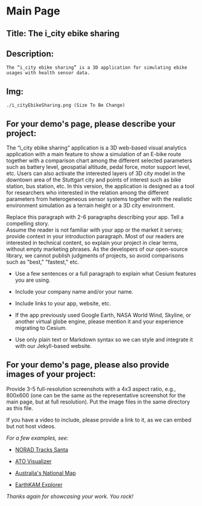 # Main Page
## Title: The i_city ebike sharing
## Description:
    The “i_city ebike sharing” is a 3D application for simulating ebike usages with health sensor data.
## Img:
    ./i_cityEbikeSharing.png (Size To Be Change)

## For your demo's page, please describe your project:

The “i_city ebike sharing” application is a 3D web-based visual analytics application with a main feature to show a simulation of an E-bike route together with a comparison chart among the different selected parameters such as battery level, geospatial altitude, pedal force, motor support level, etc. Users can also activate the interested layers of 3D city model in the downtown area of the Stuttgart city and points of interest such as bike station, bus station, etc. In this version, the application is designed as a tool for researchers who interested in the relation among the different parameters from heterogeneous sensor systems together with the realistic environment simulation as a terrain height or a 3D city environment. 

Replace this paragraph with 2-6 paragraphs describing your app. Tell a compelling story.   
Assume the reader is not familiar with your app or the market it serves; provide context in your introduction paragraph. Most of our readers are interested in technical content, so explain your project in clear terms, without empty marketing phrases. As the developers of our open-source library, we cannot publish judgments of projects, so avoid comparisons such as "best," "fastest," etc.

* Use a few sentences or a full paragraph to explain what Cesium features you are using.  

* Include your company name and/or your name.  

* Include links to your app, website, etc. 

* If the app previously used Google Earth, NASA World Wind, Skyline, or another virtual globe engine, please mention it and your experience migrating to Cesium.  

* Use only plain text or Markdown syntax so we can style and integrate it with our Jekyll-based website.  

## For your demo's page, please also provide images of your project:

Provide 3-5 full-resolution screenshots with a 4x3 aspect ratio, e.g., 800x600 (one can be the same as the representative screenshot for the main page, but at full resolution).  Put the image files in the same directory as this file.

If you have a video to include, please provide a link to it, as we can embed but not host videos. 



_For a few examples, see:_  

* [NORAD Tracks Santa](http://cesiumjs.org/demos/noradtrackssanta.html)

* [ATO Visualizer](http://cesiumjs.org/demos/atovisualizer.html)

* [Australia's National Map](http://cesiumjs.org/demos/nationalmap.html)

* [EarthKAM Explorer](http://cesiumjs.org/demos/earthkamexplorer.html)

_Thanks again for showcasing your work. You rock!_
